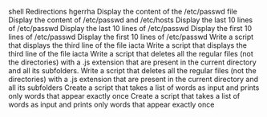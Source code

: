 shell Redirections
hgerrha
Display the content of the /etc/passwd file
Display the content of /etc/passwd and /etc/hosts
Display the last 10 lines of /etc/passwd
Display the last 10 lines of /etc/passwd
Display the first 10 lines of /etc/passwd
Display the first 10 lines of /etc/passwd
Write a script that displays the third line of the file iacta
Write a script that displays the third line of the file iacta
Write a script that deletes all the regular files (not the directories) with a .js extension that are present in the current directory and all its subfolders.
Write a script that deletes all the regular files (not the directories) with a .js extension that are present in the current directory and all its subfolders
Create a script that takes a list of words as input and prints only words that appear exactly once
Create a script that takes a list of words as input and prints only words that appear exactly once

